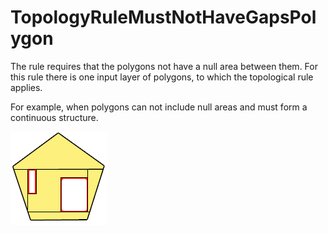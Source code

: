 # TopologyRuleMustNotHaveGapsPolygon

The rule requires that the polygons not have a null area between them. For this rule there is one input layer of polygons, to which the topological rule applies.

For example, when polygons can not include null areas and must form a continuous structure.

![Rule image](https://github.com/Maureque/TopologyRuleMustNotHaveGapsPolygon/blob/master/MustNotHaveGaps_d/mustNotHaveGaps2.png "Rule image")
